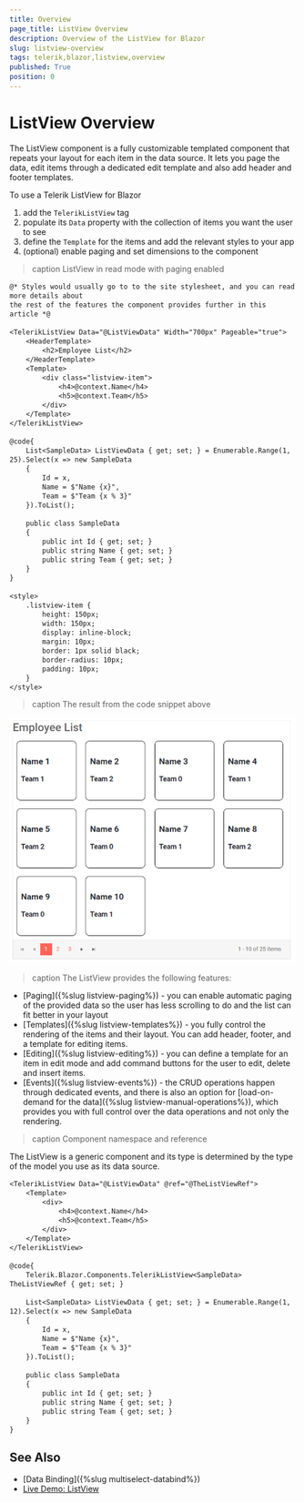 ```yaml
---
title: Overview
page_title: ListView Overview
description: Overview of the ListView for Blazor
slug: listview-overview
tags: telerik,blazor,listview,overview
published: True
position: 0
---
```


# ListView Overview

The ListView component is a fully customizable templated component that repeats your layout for each item in the data source. It lets you page the data, edit items through a dedicated edit template and also add header and footer templates.

To use a Telerik ListView for Blazor

1. add the `TelerikListView` tag
1. populate its `Data` property with the collection of items you want the user to see
1. define the `Template` for the items and add the relevant styles to your app
1. (optional) enable paging and set dimensions to the component

>caption ListView in read mode with paging enabled

````CSHTML
@* Styles would usually go to to the site stylesheet, and you can read more details about
the rest of the features the component provides further in this article *@

<TelerikListView Data="@ListViewData" Width="700px" Pageable="true">
    <HeaderTemplate>
        <h2>Employee List</h2>
    </HeaderTemplate>
    <Template>
        <div class="listview-item">
            <h4>@context.Name</h4>
            <h5>@context.Team</h5>
        </div>
    </Template>
</TelerikListView>

@code{
    List<SampleData> ListViewData { get; set; } = Enumerable.Range(1, 25).Select(x => new SampleData
    {
        Id = x,
        Name = $"Name {x}",
        Team = $"Team {x % 3}"
    }).ToList();

    public class SampleData
    {
        public int Id { get; set; }
        public string Name { get; set; }
        public string Team { get; set; }
    }
}

<style>
    .listview-item {
        height: 150px;
        width: 150px;
        display: inline-block;
        margin: 10px;
        border: 1px solid black;
        border-radius: 10px;
        padding: 10px;
    }
</style>
````

>caption The result from the code snippet above

![ListView basic example](images/listview-first-look.png)

>caption The ListView provides the following features:

* [Paging]({%slug listview-paging%}) - you can enable automatic paging of the provided data so the user has less scrolling to do and the list can fit better in your layout
* [Templates]({%slug listview-templates%}) - you fully control the rendering of the items and their layout. You can add header, footer, and a template for editing items.
* [Editing]({%slug listview-editing%}) - you can define a template for an item in edit mode and add command buttons for the user to edit, delete and insert items.
* [Events]({%slug listview-events%}) - the CRUD operations happen through dedicated events, and there is also an option for [load-on-demand for the data]({%slug listview-manual-operations%}), which provides you with full control over the data operations and not only the rendering.

>caption Component namespace and reference

The ListView is a generic component and its type is determined by the type of the model you use as its data source.

````CSHTML
<TelerikListView Data="@ListViewData" @ref="@TheListViewRef">
    <Template>
        <div>
            <h4>@context.Name</h4>
            <h5>@context.Team</h5>
        </div>
    </Template>
</TelerikListView>

@code{
    Telerik.Blazor.Components.TelerikListView<SampleData> TheListViewRef { get; set; }

    List<SampleData> ListViewData { get; set; } = Enumerable.Range(1, 12).Select(x => new SampleData
    {
        Id = x,
        Name = $"Name {x}",
        Team = $"Team {x % 3}"
    }).ToList();

    public class SampleData
    {
        public int Id { get; set; }
        public string Name { get; set; }
        public string Team { get; set; }
    }
}
````



## See Also

  * [Data Binding]({%slug multiselect-databind%})
  * [Live Demo: ListView](https://demos.telerik.com/blazor-ui/listview/overview)

